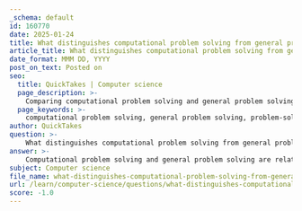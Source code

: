 ```yaml
---
_schema: default
id: 160770
date: 2025-01-24
title: What distinguishes computational problem solving from general problem solving?
article_title: What distinguishes computational problem solving from general problem solving?
date_format: MMM DD, YYYY
post_on_text: Posted on
seo:
  title: QuickTakes | Computer science
  page_description: >-
    Comparing computational problem solving and general problem solving, highlighting their distinct methodologies, scopes, cognitive processes, and outcomes.
  page_keywords: >-
    computational problem solving, general problem solving, problem-solving methods, algorithmic thinking, cognitive processes, data analysis, heuristics, structured approach, qualitative reasoning, quantitative results
author: QuickTakes
question: >-
    What distinguishes computational problem solving from general problem solving?
answer: >-
    Computational problem solving and general problem solving are related concepts, but they have distinct characteristics that set them apart.\n\n1. **Scope and Application**:\n   - **General Problem Solving**: This is a broader concept that applies to a wide range of subjects and contexts. It encompasses various strategies and methodologies that can be used to address problems in everyday life, business, science, and more. General problem solving does not necessarily rely on computational methods or tools.\n   - **Computational Problem Solving**: This is a more specialized form of problem solving that specifically involves the use of computational methods and concepts from computer science. It focuses on breaking down complex problems into manageable parts, recognizing patterns, and designing algorithms that can be executed by computers. This approach is particularly useful in fields that require data analysis, algorithm design, and software development.\n\n2. **Methodology**:\n   - **General Problem Solving**: It often involves qualitative reasoning, intuition, and experience. Problem solvers may use heuristics or trial-and-error methods to find solutions. The process can be less structured and may not follow a specific algorithmic approach.\n   - **Computational Problem Solving**: This approach is systematic and structured. It typically involves defining a problem clearly, decomposing it into smaller subproblems, and applying algorithms to find solutions. The last step often includes expressing the solution in a form that can be executed by a computer, which requires an understanding of computational capabilities and limitations.\n\n3. **Cognitive Processes**:\n   - **General Problem Solving**: It relies on a variety of cognitive skills, including critical thinking, creativity, and emotional intelligence. Problem solvers must consider multiple perspectives and potential outcomes.\n   - **Computational Problem Solving**: This emphasizes logical reasoning, abstraction, and algorithmic thinking. It often requires the ability to model problems mathematically and to think in terms of data structures and algorithms.\n\n4. **Outcome**:\n   - **General Problem Solving**: The outcome can vary widely depending on the context and the nature of the problem. Solutions may be qualitative and subjective.\n   - **Computational Problem Solving**: The outcome is typically a concrete solution that can be implemented in a computational environment, often yielding quantitative results that can be tested and verified.\n\nIn summary, while both computational problem solving and general problem solving share the goal of finding effective solutions to challenges, computational problem solving is characterized by its reliance on computational methods, structured approaches, and the application of computer science principles. General problem solving, on the other hand, encompasses a wider range of strategies and is applicable across various domains without the necessity of computational tools.
subject: Computer science
file_name: what-distinguishes-computational-problem-solving-from-general-problem-solving.md
url: /learn/computer-science/questions/what-distinguishes-computational-problem-solving-from-general-problem-solving
score: -1.0
---
```


&nbsp;